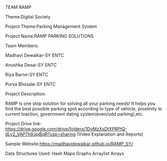 TEAM RAMP

Theme:Digital Society

Project Theme:Parking Management System

Project Name:RAMP PARKING SOLUTIONS

Team Members:

Madhavi Dewalkar-SY ENTC

Anushka Desai-SY ENTC

Riya Barne-SY ENTC

Purva Bhosale-SY ENTC


Project Description:

RAMP is one stop solution for solving all your parking needs!
It helps you find the best possible parking spot according to type of vehicle, proximity to current loaction, government dating system(even/odd parking),etc.

Project Drive link: https://drive.google.com/drive/folders/1DyMzXsDtXPRPtQ-dLy2_VAP7h9JpjBqR?usp=sharing
(Video Explanation and Reports)

Sample Website:https://madhavidewalkar.github.io/RAMP_SY/

Data Structures Used:
Hash Maps
Graphs
Arraylist
Arrays




